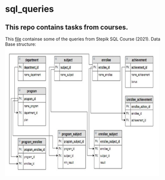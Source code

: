 # sql_queries

## This repo contains tasks from courses.

This [file](https://github.com/migaripov/sql_queries/blob/main/enrolment.sql) containse some of the queries from Stepik SQL Course (2021).
Data Base structure:
<img src="https://github.com/migaripov/sql_queries/blob/main/images/enrolment.jpg" alt= “” width=500 height=420>
